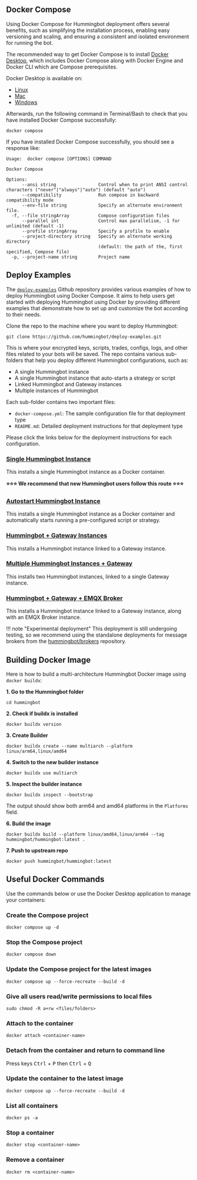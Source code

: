 ## Docker Compose

Using Docker Compose for Hummingbot deployment offers several benefits, such as simplifying the installation process, enabling easy versioning and scaling, and ensuring a consistent and isolated environment for running the bot.

The recommended way to get Docker Compose is to install [Docker Desktop](https://www.docker.com/products/docker-desktop/), which includes Docker Compose along with Docker Engine and Docker CLI which are Compose prerequisites.

Docker Desktop is available on:

* [Linux](https://docs.docker.com/desktop/install/linux-install/)
* [Mac](https://docs.docker.com/desktop/install/mac-install/)
* [Windows](https://docs.docker.com/desktop/install/windows-install/)
 
Afterwards, run the following command in Terminal/Bash to check that you have installed Docker Compose successfully:
```
docker compose
```

If you have installed Docker Compose successfully, you should see a response like:
```
Usage:  docker compose [OPTIONS] COMMAND

Docker Compose

Options:
      --ansi string                Control when to print ANSI control characters ("never"|"always"|"auto") (default "auto")
      --compatibility              Run compose in backward compatibility mode
      --env-file string            Specify an alternate environment file.
  -f, --file stringArray           Compose configuration files
      --parallel int               Control max parallelism, -1 for unlimited (default -1)
      --profile stringArray        Specify a profile to enable
      --project-directory string   Specify an alternate working directory
                                   (default: the path of the, first specified, Compose file)
  -p, --project-name string        Project name
```

## Deploy Examples

The [`deploy-examples`](https://github.com/hummingbot/deploy-examples) Github repository provides various examples of how to deploy Hummingbot using Docker Compose. It aims to help users get started with deploying Hummingbot using Docker by providing different examples that demonstrate how to set up and customize the bot according to their needs.

Clone the repo to the machine where you want to deploy Hummingbot:
```
git clone https://github.com/hummingbot/deploy-examples.git
```

This is where your encrypted keys, scripts, trades, configs, logs, and other files related to your bots will be saved. The repo contains various sub-folders that help you deploy different Hummingbot configurations, such as:

* A single Hummingbot instance
* A single Hummingbot instance that auto-starts a strategy or script
* Linked Hummingbot and Gateway instances
* Multiple instances of Hummingbot

Each sub-folder contains two important files:

* `docker-compose.yml`: The sample configuration file for that deployment type
* `README.md`: Detailed deployment instructions for that deployment type

Please click the links below for the deployment instructions for each configuration.

### [Single Hummingbot Instance](https://github.com/hummingbot/deploy-examples/tree/main/simple_hummingbot_compose)

This installs a single Hummingbot instance as a Docker container.

**⭐️⭐️⭐️ We recommend that new Hummingbot users follow this route ⭐️⭐️⭐️**

### [Autostart Hummingbot Instance](https://github.com/hummingbot/deploy-examples/tree/main/autostart_hummingbot_compose)

This installs a single Hummingbot instance as a Docker container and automatically starts running a pre-configured script or strategy.

### [Hummingbot + Gateway Instances](https://github.com/hummingbot/deploy-examples/tree/main/hummingbot_gateway_compose)

This installs a Hummingbot instance linked to a Gateway instance.

### [Multiple Hummingbot Instances + Gateway](https://github.com/hummingbot/deploy-examples/tree/main/multiple_hummingbot_gateway_compose)

This installs two Hummingbot instances, linked to a single Gateway instance.

### [Hummingbot + Gateway + EMQX Broker](https://github.com/hummingbot/deploy-examples/tree/main/hummingbot_gateway_broker_compose)

This installs a Hummingbot instance linked to a Gateway instance, along with an EMQX Broker instance.

!!! note "Experimental deployment"
    This deployment is still undergoing testing, so we recommend using the standalone deployments for message brokers from the [hummingbot/brokers](https://github.com/hummingbot/brokers) repository.

## Building Docker Image

Here is how to build a multi-architecture Hummingbot Docker image using `docker buildx`:

**1. Go to the Hummingbot folder**
```
cd hummingbot
```

**2. Check if buildx is installed**
```
docker buildx version
```

**3. Create Builder**
```
docker buildx create --name multiarch --platform linux/arm64,linux/amd64
```

**4. Switch to the new builder instance**
```
docker buildx use multiarch
```

**5. Inspect the builder instance**
```
docker buildx inspect --bootstrap
```

The output should show both arm64 and amd64 platforms in the `Platforms` field.

**6. Build the image**
```
docker buildx build --platform linux/amd64,linux/arm64 --tag hummingbot/hummingbot:latest .
```

**7. Push to upstream repo**
```
docker push hummingbot/hummingbot:latest
```

## Useful Docker Commands

Use the commands below or use the Docker Desktop application to manage your containers:

### Create the Compose project
```
docker compose up -d
```

### Stop the Compose project
```
docker compose down
```

### Update the Compose project for the latest images
```
docker compose up --force-recreate --build -d
```

### Give all users read/write permissions to local files
```
sudo chmod -R a+rw <files/folders>
```

### Attach to the container
```
docker attach <container-name>
```

### Detach from the container and return to command line

Press keys <kbd>Ctrl</kbd> + <kbd>P</kbd> then <kbd>Ctrl</kbd> + <kbd>Q</kbd>


### Update the container to the latest image
```
docker compose up --force-recreate --build -d
```

### List all containers
```
docker ps -a
```

### Stop a container
```
docker stop <container-name>
```

### Remove a container
```
docker rm <container-name>
```
